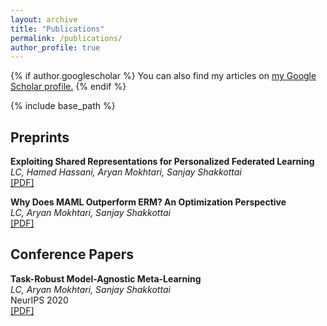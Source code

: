```yaml
---
layout: archive
title: "Publications"
permalink: /publications/
author_profile: true
---
```


{% if author.googlescholar %}
  You can also find my articles on <u><a href="{{author.googlescholar}}">my Google Scholar profile</a>.</u>
{% endif %}

{% include base_path %}

<!---{% for post in site.publications reversed %}
          {% include archive-single.html %}
     {% endfor %}--->
     
## Preprints

**Exploiting Shared Representations for Personalized Federated
Learning**  
*LC, Hamed Hassani, Aryan Mokhtari, Sanjay Shakkottai*  
[\[PDF\]](https://arxiv.org/pdf/2102.07078.pdf)

**Why Does MAML Outperform ERM? An Optimization
Perspective**  
*LC, Aryan Mokhtari, Sanjay Shakkottai*  
[\[PDF\]](https://arxiv.org/pdf/2010.14672.pdf)
     
## Conference Papers

**Task-Robust Model-Agnostic Meta-Learning**  
*LC, Aryan Mokhtari, Sanjay Shakkottai*  
NeurIPS 2020  
[\[PDF\]](https://arxiv.org/abs/2002.04766.pdf)
